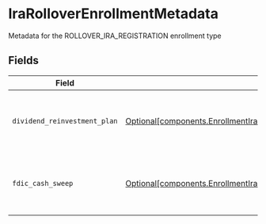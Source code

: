 # IraRolloverEnrollmentMetadata

Metadata for the ROLLOVER_IRA_REGISTRATION enrollment type


## Fields

| Field                                                                                                                                                                              | Type                                                                                                                                                                               | Required                                                                                                                                                                           | Description                                                                                                                                                                        | Example                                                                                                                                                                            |
| ---------------------------------------------------------------------------------------------------------------------------------------------------------------------------------- | ---------------------------------------------------------------------------------------------------------------------------------------------------------------------------------- | ---------------------------------------------------------------------------------------------------------------------------------------------------------------------------------- | ---------------------------------------------------------------------------------------------------------------------------------------------------------------------------------- | ---------------------------------------------------------------------------------------------------------------------------------------------------------------------------------- |
| `dividend_reinvestment_plan`                                                                                                                                                       | [Optional[components.EnrollmentIraRolloverEnrollmentMetadataDividendReinvestmentPlan]](../../models/components/enrollmentirarolloverenrollmentmetadatadividendreinvestmentplan.md) | :heavy_minus_sign:                                                                                                                                                                 | Option to auto-enroll in Dividend Reinvestment; defaults to true                                                                                                                   | DIVIDEND_REINVESTMENT_ENROLL                                                                                                                                                       |
| `fdic_cash_sweep`                                                                                                                                                                  | [Optional[components.EnrollmentIraRolloverEnrollmentMetadataFdicCashSweep]](../../models/components/enrollmentirarolloverenrollmentmetadatafdiccashsweep.md)                       | :heavy_minus_sign:                                                                                                                                                                 | Option to auto-enroll in FDIC cash sweep; defaults to true                                                                                                                         | FDIC_CASH_SWEEP_ENROLL                                                                                                                                                             |